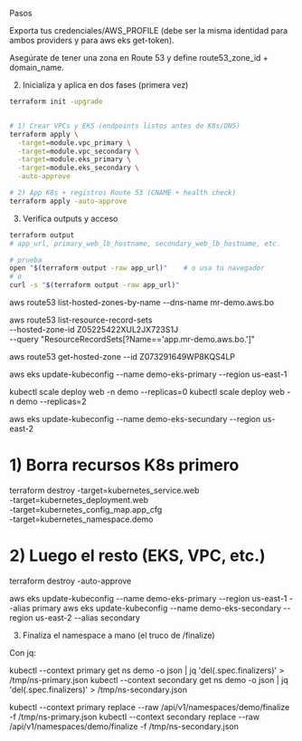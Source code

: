 Pasos

Exporta tus credenciales/AWS_PROFILE (debe ser la misma identidad para ambos providers y para aws eks get-token).

Asegúrate de tener una zona en Route 53 y define route53_zone_id + domain_name.


2) Inicializa y aplica en dos fases (primera vez)

```bash
terraform init -upgrade


# 1) Crear VPCs y EKS (endpoints listos antes de K8s/DNS)
terraform apply \
  -target=module.vpc_primary \
  -target=module.vpc_secondary \
  -target=module.eks_primary \
  -target=module.eks_secondary \
  -auto-approve

# 2) App K8s + registros Route 53 (CNAME + health check)
terraform apply -auto-approve
```

3) Verifica outputs y acceso


```bash
terraform output
# app_url, primary_web_lb_hostname, secondary_web_lb_hostname, etc.

# prueba
open "$(terraform output -raw app_url)"    # o usa tu navegador
# o
curl -s "$(terraform output -raw app_url)"
```

aws route53 list-hosted-zones-by-name --dns-name mr-demo.aws.bo

aws route53 list-resource-record-sets \
  --hosted-zone-id Z05225422XUL2JX723S1J \
  --query "ResourceRecordSets[?Name=='app.mr-demo.aws.bo.']"

aws route53 get-hosted-zone --id Z073291649WP8KQS4LP

aws eks update-kubeconfig --name demo-eks-primary --region us-east-1

kubectl scale deploy web -n demo --replicas=0
kubectl scale deploy web -n demo --replicas=2

aws eks update-kubeconfig --name demo-eks-secundary --region us-east-2


# 1) Borra recursos K8s primero
terraform destroy -target=kubernetes_service.web \
                  -target=kubernetes_deployment.web \
                  -target=kubernetes_config_map.app_cfg \
                  -target=kubernetes_namespace.demo
# 2) Luego el resto (EKS, VPC, etc.)
terraform destroy -auto-approve


aws eks update-kubeconfig --name demo-eks-primary   --region us-east-1 --alias primary
aws eks update-kubeconfig --name demo-eks-secondary --region us-east-2 --alias secondary


3) Finaliza el namespace a mano (el truco de /finalize)

Con jq:

kubectl --context primary   get ns demo -o json | jq 'del(.spec.finalizers)' > /tmp/ns-primary.json
kubectl --context secondary get ns demo -o json | jq 'del(.spec.finalizers)' > /tmp/ns-secondary.json

kubectl --context primary   replace --raw /api/v1/namespaces/demo/finalize -f /tmp/ns-primary.json
kubectl --context secondary replace --raw /api/v1/namespaces/demo/finalize -f /tmp/ns-secondary.json